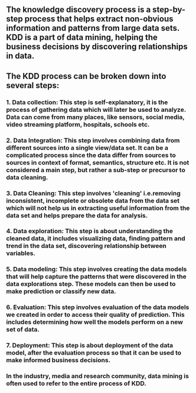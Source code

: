## The knowledge discovery process is a step-by-step process that helps extract non-obvious information and patterns from large data sets. KDD is a part of data mining, helping the business decisions by discovering relationships in data.

## The KDD process can be broken down into several steps:

### 1. Data collection: This step is self-explanatory, it is the process of gathering data which will later be used to analyze. Data can come from many places, like sensors, social media, video streaming platform, hospitals, schools etc. 

### 2. Data Integration: This step involves combining data from different sources into a single view/data set. It can be a complicated process since the data differ from sources to sources in context of format, semantics, structure etc. It is not considered a main step, but rather a sub-step or precursor to data cleaning. 

### 3. Data Cleaning: This step involves 'cleaning' i.e.removing inconsistent, incomplete or obsolete data from the data set which will not help us in extracting useful information from the data set and helps prepare the data for analysis. 

### 4. Data exploration: This step is about understanding the cleaned data, it includes visualizing data, finding pattern and trend in the data set, discovering relationship between variables.

### 5. Data modeling: This step involves creating the data models that will help capture the patterns that were discovered in the data explorations step.  These models can then be used to make prediction or classify new data.

### 6. Evaluation: This step involves evaluation of the data models we created in order to access their quality of prediction. This includes determining how well the models perform on a new set of data. 

### 7. Deployment: This step is about deployment of the data model, after the evaluation process so that it can be used to make informed business decisions.

### In the industry, media and research community, data mining is often used to refer to the entire process of KDD. 